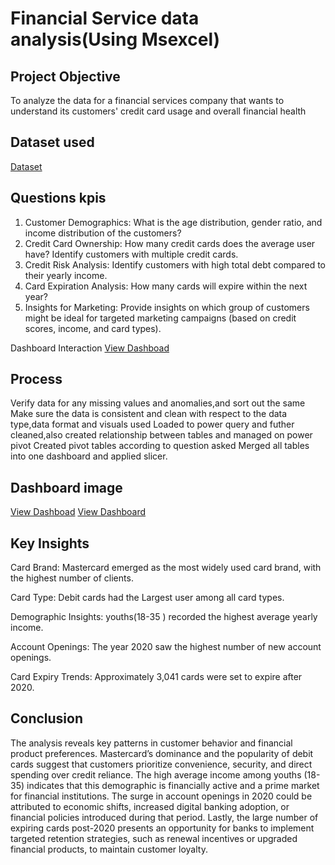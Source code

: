 # Financial Service data analysis(Using Msexcel)
## Project Objective
To analyze the data for a financial services company that wants to understand its customers' credit  card usage and overall financial health
## Dataset used
<a href="https://drive.google.com/drive/mobile/folders/1MlQUEi8-dObad5e-tGk8rzr5pAYj-BcX?usp=sharing">Dataset</a>
## Questions kpis
1. Customer Demographics: What is the age distribution, gender ratio, and income 
distribution of the customers? 
2. Credit Card Ownership: How many credit cards does the average user have? Identify 
customers with multiple credit cards. 
3. Credit Risk Analysis: Identify customers with high total debt compared to their yearly 
income. 
4. Card Expiration Analysis: How many cards will expire within the next year? 
5. Insights for Marketing: Provide insights on which group of customers might be ideal for 
targeted marketing campaigns (based on credit scores, income, and card types).

Dashboard Interaction <a href="https://github.com/Me1rem/Data-analysis/blob/main/community%20dataset(Analysis%20and%20dashboard).xlsx">View Dashboad</a>

## Process
Verify data for any missing values and anomalies,and sort out the same
Make sure the data is consistent and clean with respect to the data type,data format and visuals used
Loaded to power query and futher cleaned,also created relationship between tables and managed on power pivot
Created pivot tables according to question asked
Merged all tables into one dashboard and applied slicer.

## Dashboard image
<a href="https://github.com/Me1rem/Data-analysis/blob/main/Dashboard%20page%201.png">View Dashboad</a>
<a href="https://github.com/Me1rem/Data-analysis/blob/main/Dashboard%20page%202.png">View Dashboard</a>

## Key Insights
Card Brand: Mastercard emerged as the most widely used card brand, with the highest number of clients.

Card Type: Debit cards had the Largest user among all card types.

Demographic Insights: youths(18-35 ) recorded the highest average yearly income.

Account Openings: The year 2020 saw the highest number of new account openings.

Card Expiry Trends: Approximately 3,041 cards were set to expire after 2020.

## Conclusion
The analysis reveals key patterns in customer behavior and financial product preferences. Mastercard’s dominance and the popularity of debit cards suggest that customers prioritize convenience, security, and direct spending over credit reliance. The high average income among youths (18-35) indicates that this demographic is financially active and a prime market for financial institutions. The surge in account openings in 2020 could be attributed to economic shifts, increased digital banking adoption, or financial policies introduced during that period. Lastly, the large number of expiring cards post-2020 presents an opportunity for banks to implement targeted retention strategies, such as renewal incentives or upgraded financial products, to maintain customer loyalty.




